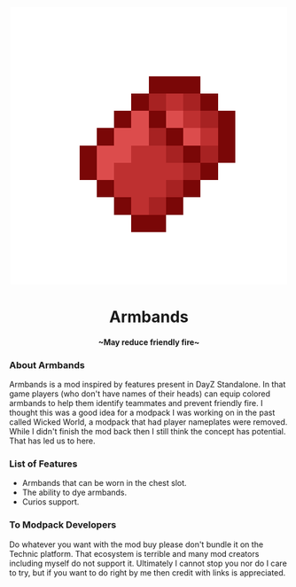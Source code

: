 <p align="center">
  <img src="https://github.com/thenamesnano/Armbands/blob/main/src/main/resources/icon.png"/>
</p>
<h1 align="center">Armbands</h1>
<h4 align="center">~May reduce friendly fire~</h4>
<div></div>

<h3>About Armbands</h3>
<p>Armbands is a mod inspired by features present in DayZ Standalone.  In that game players (who don't have names of their heads) 
can equip colored armbands to help them identify teammates and prevent friendly fire.  I thought this was a good idea for a 
modpack I was working on in the past called Wicked World, a modpack that had player nameplates were removed.  While I didn't 
finish the mod back then I still think the concept has potential.  That has led us to here.</p>

<h3>List of Features</h3>
<ul>
<li>Armbands that can be worn in the chest slot.</li>
<li>The ability to dye armbands.</li>
<li>Curios support.</li>
</ul>

<h3>To Modpack Developers</h3>
<p>Do whatever you want with the mod buy please don't bundle it on the Technic platform.
That ecosystem is terrible and many mod creators including myself do not support it.
Ultimately I cannot stop you nor do I care to try, but if you want to do right by me then credit with links is appreciated.</p>
